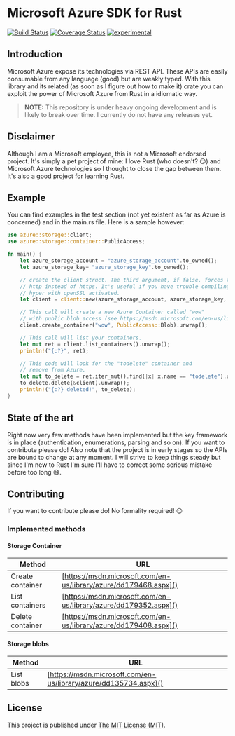 # Microsoft Azure SDK for Rust

[![Build Status](https://travis-ci.org/MindFlavor/AzureSDKForRust.svg?branch=master)](https://travis-ci.org/MindFlavor/AzureSDKForRust) [![Coverage Status](https://coveralls.io/repos/MindFlavor/AzureSDKForRust/badge.svg?branch=master&service=github)](https://coveralls.io/github/MindFlavor/AzureSDKForRust?branch=master) [![experimental](http://badges.github.io/stability-badges/dist/experimental.svg)](http://github.com/badges/stability-badges)

## Introduction
Microsoft Azure expose its technologies via REST API. These APIs are easily consumable from any language (good) but are weakly typed. With this library and its related (as soon as I figure out how to make it) crate you can exploit the power of Microsoft Azure from Rust in a idiomatic way.    

> **NOTE:** This repository is under heavy ongoing development and
is likely to break over time. I currently do not have any releases
yet.

## Disclaimer
Although I am a Microsoft employee, this is not a Microsoft endorsed project. It's simply a pet project of mine: I love Rust (who doesn't? :smirk:) and Microsoft Azure technologies so I thought to close the gap between them. It's also a good project for learning Rust.

## Example
You can find examples in the test section (not yet existent as far as Azure is concerned) and in the main.rs file. Here is a sample however:

```rust
use azure::storage::client;
use azure::storage::container::PublicAccess;

fn main() {
	let azure_storage_account = "azure_storage_account".to_owned();
	let azure_storage_key= "azure_storage_key".to_owned();

	// create the client struct. The third argument, if false, forces to use
	// http instead of https. It's useful if you have trouble compiling
	// hyper with openSSL activated.
    let client = client::new(azure_storage_account, azure_storage_key, false);

	// This call will create a new Azure Container called "wow"
	// with public blob access (see https://msdn.microsoft.com/en-us/library/azure/dd179468.aspx).
    client.create_container("wow", PublicAccess::Blob).unwrap();

	// This call will list your containers.
    let mut ret = client.list_containers().unwrap();
    println!("{:?}", ret);

	// This code will look for the "todelete" container and
	// remove from Azure.
    let mut to_delete = ret.iter_mut().find(|x| x.name == "todelete").unwrap();
    to_delete.delete(&client).unwrap();
    println!("{:?} deleted!", to_delete);
}
```

## State of the art
Right now very few methods have been implemented but the key framework is in place (authentication, enumerations, parsing and so on). If you want to contribute please do!
Also note that the project is in early stages so the APIs are bound to change at any moment. I will strive to keep things steady but since I'm new to Rust I'm sure I'll have to correct some serious mistake before too long :smile:.

## Contributing
If you want to contribute please do! No formality required! :wink:

### Implemented methods

#### Storage Container

|Method | URL |
| ----  | --- |
|Create container|[https://msdn.microsoft.com/en-us/library/azure/dd179468.aspx]()|
|List containers|[https://msdn.microsoft.com/en-us/library/azure/dd179352.aspx]()|
|Delete container|[https://msdn.microsoft.com/en-us/library/azure/dd179408.aspx]()|

#### Storage blobs

|Method | URL |
| ----  | --- |
|List blobs|[https://msdn.microsoft.com/en-us/library/azure/dd135734.aspx]()|

## License
This project is published under [The MIT License (MIT)](LICENSE).
